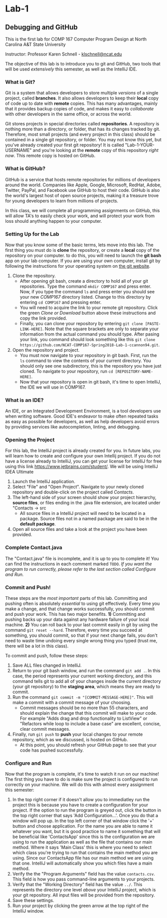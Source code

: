 # Lab-1
## Debugging and GitHub

This is the first lab for COMP 167 Computer Program Design at North Carolina A&T State University

Instructor: Professor Karen Schnell - klschnell@ncat.edu

The objective of this lab is to introduce you to git and GitHub, two tools that will be used _extensively_ this semester, as well as the IntelliJ IDE.

### What is Git?

Git is a system that allows developers to store multiple _versions_ of a single project, called **branches**. It also allows developers to keep their **local** copy of code up to date with **remote** copies. This has many advantages, mainly that it provides backup copies of code, and makes it easy to _collaborate_ with other developers in the same office, or across the world.

Git stores projects in special directories called **repositories**. A repository is nothing more than a directory, or folder, that has its changes tracked by git. Therefore, most small projects (and every project in this class) should be contained in a single git repository, or folder. You may not know this yet, but you've already created your first git repository! It is called "Lab-1-YOUR-USERNAME" and you're looking at the **remote** copy of this repository _right now_. This remote copy is hosted on GitHub.

### What is GitHub?

GitHub is a service that hosts remote repositories for millions of developers around the world. Companies like Apple, Google, Microsoft, RedHat, Adobe, Twitter, PayPal, and Facebook use GitHub to host their code. GitHub is also the world's largest host of open source projects, making it a treasure trove for young developers to learn from millions of projects.

In this class, we will complete all programming assignments on GitHub, this will allow TA's to easily check your work, and will protect your work from loss should anything happen to your computer.

### Setting Up for the Lab

Now that you know some of the basic terms, lets move into this lab. The first thing you must do is **clone** the repository, or create a **local** copy of the repository on your computer. to do this, you will need to launch the **git bash** app on your lab computer. If you are using your own computer, install git by following the instructions for your operating system on [the git website](https://www.git-scm.com).

   1. Clone the repository.
      * After opening git bash, create a directory to hold all of your git repositories. Type the command `mkdir COMP167` and press enter. Now, if you type the command `ls` and press enter you should see your new _COMP167_ directory listed. Change to this directory by entering `cd COMP167` and pressing enter.
      * You will need to acquire the link to your remote git repository. Click the green _Clone or Download_ button above these instructions and copy the link provided.
      * Finally, you can clone your repository by entering `git clone [PASTE-LINK-HERE]`. Note that the square brackets are only to separate your information from the actual command you should type. After pasing your link, you command should look something like this `git clone https://github.com/NCAT-COMP167-Spring2018-Lab-1-ccannon94.git`.
   2. Open the repository and project.
      * You must now navigate to your repository in git bash. First, run the `ls` command to view the contents of your current directory. You should only see one subdirectory, this is the repository you have just cloned. To navigate to your repository, run `cd [REPOSITORY-NAME-HERE]`.
      * Now that your repository is open in git bash, it's time to open IntelliJ, the IDE we will use in COMP167.

### What is an IDE?

An IDE, or an Integrated Development Environment, is a tool developers use when writing software. Good IDE's endeavor to make often repeated tasks as easy as possible for developers, as well as help developers avoid errors by providing services like autocompletion, linting, and debugging. 

### Opening the Project

For this lab, the IntelliJ project is already created for you. In future labs, you will learn how to create and configure your own Intellij project. If you do not have a license already to IntelliJ, you can get your license for IntelliJ for free using this link https://www.jetbrains.com/student/. We will be using IntelliJ IDEA Ultimate

   1. Launch the IntelliJ application.
   2. Select "File" and "Open Project". Navigate to your newly cloned repository and double-click on the project called _Contacts_.
   3. The left-hand side of your screen should show your project hierarchy, **source files**, or files ending in the .java file extension, are located under "Contacts -> src
         * All source files in a IntelliJ project will need to be located in a package. Source files not in a named package are said to be in the **default package**.
   4. Open all source files and take a look at the project you have been provided.

### Complete Contact.java

The "Contact.java" file is incomplete, and it is up to you to complete it! You can find the instructions in each comment marked `TODO`. _If you want the program to run correctly, please refer to the last section called Configure and Run._

### Commit and Push!

These steps are the _most important_ parts of this lab. Committing and pushing often is absolutely _essential_ to using git effectively. Every time you make a change, and that change works successfully, you should commit and push your work. This has two major benefits. **1)** Committing and pushing backs up your data against any hardware failure of your local machine. **2)** You can roll back to your last commit easily in git by using the command `git reset --hard`. Therefore, every time you succeed at something, you should commit, so that if your next change fails, you don't need to waste time undoing every single wrong thing you typed (trust me, there will be a lot in this class).

To commit and push, follow these steps:

   1. Save ALL files changed in IntelliJ.
   2. Return to your git bash window, and run the command `git add .`. In this case, the period represents your current working directory, and this command tells git to add all of your changes inside the current directory (your git repository) to the **staging area**, which means they are ready to commit.
   3. Run the command `git commit -m "[COMMIT-MESSAGE-HERE]"`. This will make a commit with a commit message of your choosing.
      * Commit messages should be no more than 55 characters, and should explain the change that this commit will make to your code. For example "Adds drag and drop functionality to ListView" or "Refactors while loop to include a base case" are excellent, concise, clear commit messages.
   4. Finally, run `git push` to **push** your local changes to your remote repository, which as we discussed, is hosted on GitHub.
      * At this point, you should refresh your GitHub page to see that your code has pushed successfully.

### Configure and Run

Now that the program is complete, it's time to watch it run on our machine! The first thing you have to do is make sure the project is configured to run correctly on your machine. We will do this with almost every assignment this semester:

  1. In the top right corner if it doesn't allow you to immediatley run the project this is because you have to create a configuration for your project. If the option to run the program is greyed out, click the button in the top right corner that says 'Add Configuration...'. Once you do that a window will pop up. In the top left corner of that window click the '+' button and choose application. For the name you are able to name it whatever you want, but it is good practice to name it something that will be beneficial like 'ContactsApp' since this is the configuration we are using to run the application as well as the file that contains our main method. Where it says 'Main Class' this is where you need to select which class you're trying to run that contains the main method you are using. Since our ContactsApp file has our main method we are using that one. IntelliJ will automatically show you which files have a main method. 
  2. Verify the the "Program Arguments" field has the value `contacts.csv`. This field is how you pass command-line arguments to your projects.
  3. Verify that the "Working Directory" field has the value `../`. This represents the directory one level _above_ your IntelliJ project, which is your git repository. All input files will be provided from the repository.
  4. Save these settings.
  5. Run your project by clicking the green arrow at the top right of the IntelliJ window.
